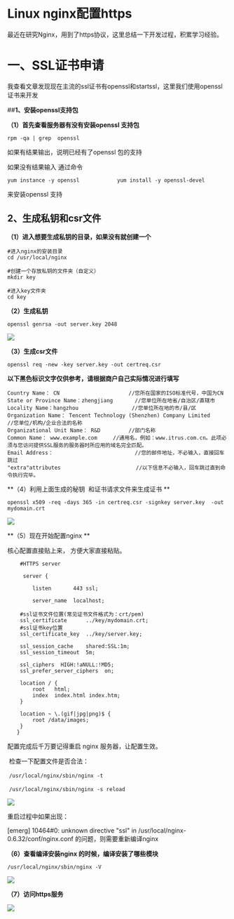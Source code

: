 # Linux nginx配置https

最近在研究Nginx，用到了https协议，这里总结一下开发过程，积累学习经验。

# **一、SSL证书申请**

我查看文章发现现在主流的ssl证书有openssl和startssl，这里我们使用openssl证书来开发

##**1、安装openssl支持包**

**（1）首先查看服务器有没有安装openssl 支持包**

	rpm -qa | grep  openssl

如果有结果输出，说明已经有了openssl 包的支持

如果没有结果输入 通过命令

	yum instance -y openssl            yum install -y openssl-devel 

 来安装openssl 支持

## **2、生成私钥和csr文件**

**（1）进入想要生成私钥的目录，如果没有就创建一个**

```
#进入nginx的安装目录
cd /usr/local/nginx

#创建一个存放私钥的文件夹（自定义）
mkdir key

#进入key文件夹
cd key
```

**（2）生成私钥**

```
openssl genrsa -out server.key 2048
```

![](C:\Users\z15746\Desktop\Nginx\Nginx-https\create_keys.png)

**（3）生成csr文件**

```
openssl req -new -key server.key -out certreq.csr
```

**以下黑色标识文字仅供参考，请根据商户自己实际情况进行填写**

```
Country Name： CN                      //您所在国家的ISO标准代号，中国为CN
State or Province Name：zhengjiang       //您单位所在地省/自治区/直辖市
Locality Name：hangzhou                 //您单位所在地的市/县/区
Organization Name： Tencent Technology (Shenzhen) Company Limited                 //您单位/机构/企业合法的名称 
Organizational Unit Name： R&D         //部门名称 
Common Name： www.example.com     //通用名，例如：www.itrus.com.cn。此项必须与您访问提供SSL服务的服务器时所应用的域名完全匹配。
Email Address：                          //您的邮件地址，不必输入，直接回车跳过
"extra"attributes                        //以下信息不必输入，回车跳过直到命令执行完毕。
```
**（4）利用上面生成的秘钥  和证书请求文件来生成证书 **

`openssl x509 -req -days 365 -in certreq.csr -signkey server.key  -out  mydomain.crt`

![](C:\Users\z15746\Desktop\Nginx\Nginx-https\producte.png)

**（5）现在开始配置nginx ** 

核心配置直接贴上来， 方便大家直接粘贴。

        #HTTPS server
    
         server {
    
            listen       443 ssl;
    
            server_name  localhost;
    
        #ssl证书文件位置(常见证书文件格式为：crt/pem)
        ssl_certificate      ../key/mydomain.crt;
        #ssl证书key位置
        ssl_certificate_key  ../key/server.key;
    
        ssl_session_cache    shared:SSL:1m;
        ssl_session_timeout  5m;
    
        ssl_ciphers  HIGH:!aNULL:!MD5;
        ssl_prefer_server_ciphers  on;
    
        location / {
            root   html;
            index  index.html index.htm;
        }
    
        location ~ \.(gif|jpg|png)$ {
            root /data/images;
        }
       }
   配置完成后千万要记得重启 nginx 服务器，让配置生效。

​    检查一下配置文件是否合法：

​    `/usr/local/nginx/sbin/nginx -t`

​    `/usr/local/nginx/sbin/nginx -s reload`

![](C:\Users\z15746\Desktop\Nginx\Nginx-https\nginx-config.png)

重启过程中如果出现：

[emerg] 10464#0: unknown directive "ssl" in /usr/local/nginx-0.6.32/conf/nginx.conf 的问题，则需要重新编译nginx 

**（6）查看编译安装nginx 的时候，编译安装了哪些模块** 

`/usr/local/nginx/sbin/nginx -V`

![](C:\Users\z15746\Desktop\Nginx\Nginx-https\ssl.png)

**（7）访问https服务**

![](C:\Users\z15746\Desktop\Nginx\Nginx-https\view.png)